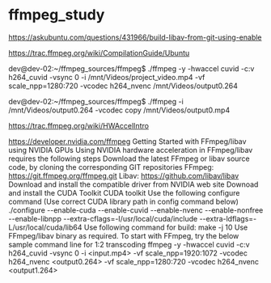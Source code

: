 # ffmpeg_study

https://askubuntu.com/questions/431966/build-libav-from-git-using-enable

https://trac.ffmpeg.org/wiki/CompilationGuide/Ubuntu

dev@dev-02:~/ffmpeg_sources/ffmpeg$ ./ffmpeg -y -hwaccel cuvid -c:v h264_cuvid -vsync 0 -i /mnt/Videos/project_video.mp4 -vf scale_npp=1280:720 -vcodec h264_nvenc /mnt/Videos/output0.264

dev@dev-02:~/ffmpeg_sources/ffmpeg$ ./ffmpeg -i /mnt/Videos/output0.264 -vcodec copy /mnt/Videos/output0.mp4

https://trac.ffmpeg.org/wiki/HWAccelIntro


https://developer.nvidia.com/ffmpeg
Getting Started with FFmpeg/libav using NVIDIA GPUs
Using NVIDIA hardware acceleration in FFmpeg/libav requires the following steps
Download the latest FFmpeg or libav source code, by cloning the corresponding GIT repositories
FFmpeg: https://git.ffmpeg.org/ffmpeg.git
Libav: https://github.com/libav/libav
Download and install the compatible driver from NVIDIA web site
Downoad and install the CUDA Toolkit CUDA toolkit
Use the following configure command (Use correct CUDA library path in config command below) 
./configure --enable-cuda --enable-cuvid --enable-nvenc --enable-nonfree --enable-libnpp 
--extra-cflags=-I/usr/local/cuda/include --extra-ldflags=-L/usr/local/cuda/lib64
Use following command for build: make -j 10
Use FFmpeg/libav binary as required. To start with FFmpeg, try the below sample command line for 1:2 transcoding
ffmpeg -y -hwaccel cuvid -c:v h264_cuvid -vsync 0 -i <input.mp4> -vf scale_npp=1920:1072
-vcodec h264_nvenc <output0.264> -vf scale_npp=1280:720 -vcodec h264_nvenc <output1.264>
